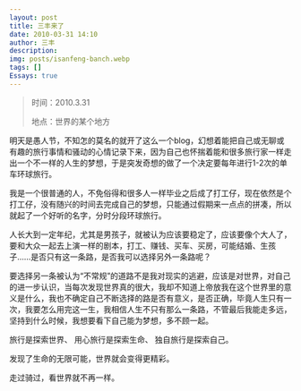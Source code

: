 ```yaml
---
layout: post
title: 三丰来了
date: 2010-03-31 14:10
author: 三丰
description:
img: posts/isanfeng-banch.webp
tags: []
Essays: true
---
```

> 时间：2010.3.31
>
>地点：世界的某个地方

明天是愚人节，不知怎的莫名的就开了这么一个blog，幻想着能把自己或无聊或有趣的旅行事情和骚动的心情记录下来，因为自己也怀揣着能和很多旅行家一样走出一个不一样的人生的梦想，于是突发奇想的做了一个决定要每年进行1-2次的单车环球旅行。

我是一个很普通的人，不免俗得和很多人一样毕业之后成了打工仔，现在依然是个打工仔，没有随兴的时间去完成自己的梦想，只能通过假期来一点点的拼凑，所以就起了一个好听的名字，分时分段环球旅行。

人长大到一定年纪，尤其是男孩子，就被认为应该要稳定了，应该要像个大人了，要和大众一起去上演一样的剧本，打工、赚钱、买车、买房，可能结婚、生孩子……是否只有这一条路，是否我可以选择另外一条路呢？

要选择另一条被认为“不常规”的道路不是我对现实的逃避，应该是对世界，对自己的进一步认识，当每次发现世界真的很大，我却不知道上帝放我在这个世界里的意义是什么，我也不确定自己不断选择的路是否有意义，是否正确，毕竟人生只有一次，我要怎么用完这一生，我相信人生不只有那么一条路，不管最后我能走多远，坚持到什么时候，我想要看下自己能为梦想，多不顾一起。

旅行是探索世界、
用心旅行是探索生命、
独自旅行是探索自己。

发现了生命的无限可能，世界就会变得更精彩。

走过骑过，看世界就不再一样。
